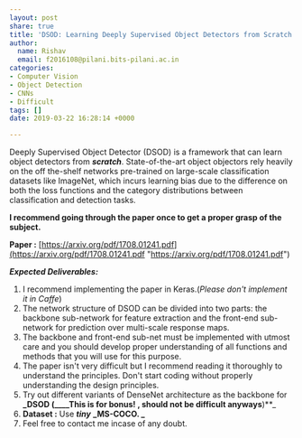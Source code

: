 ```yaml
---
layout: post
share: true
title: 'DSOD: Learning Deeply Supervised Object Detectors from Scratch'
author:
  name: Rishav
  email: f2016108@pilani.bits-pilani.ac.in
categories:
- Computer Vision
- Object Detection
- CNNs
- Difficult
tags: []
date: 2019-03-22 16:28:14 +0000

---
```

Deeply Supervised Object Detector (DSOD) is a framework that can learn object detectors from **_scratch_**. State-of-the-art object objectors rely heavily on the off the-shelf networks pre-trained on large-scale classification datasets like ImageNet, which incurs learning bias due to the difference on both the loss functions and the category distributions between classification and detection tasks.

**I recommend going through the paper once to get a proper grasp of the subject.**

**Paper :** [https://arxiv.org/pdf/1708.01241.pdf](https://arxiv.org/pdf/1708.01241.pdf "https://arxiv.org/pdf/1708.01241.pdf")

**_Expected Deliverables:_**

1. I recommend implementing the paper in Keras.(_Please don't implement it in Caffe_)
2. The network structure of DSOD can be divided into two parts: the backbone sub-network for feature extraction and the front-end sub-network for prediction over multi-scale response maps.
3. The backbone and front-end sub-net must be implemented with utmost care and you should develop proper understanding of all functions and methods that you will use for this purpose.
4. The paper isn't very difficult but I recommend reading it thoroughly to understand the principles. Don't start coding without properly understanding the design principles.
5. Try out different variants of DenseNet architecture as the backbone for **_DSOD (____This is for bonus! , should not be difficult anyways**)**_
6. **Dataset :** Use **_tiny_** **_MS-COCO. _**
7. Feel free to contact me incase of any doubt.
